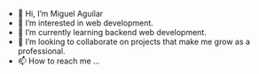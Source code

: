 - 👋 Hi, I’m Miguel Aguilar
- 👀 I’m interested in web development.
- 🌱 I’m currently learning backend web development.
- 💞️ I’m looking to collaborate on projects that make me grow as a professional.
- 📫 How to reach me ... 

<!---
Aquillare/Aquillare is a ✨ special ✨ repository because its `README.md` (this file) appears on your GitHub profile.
You can click the Preview link to take a look at your changes.
--->
